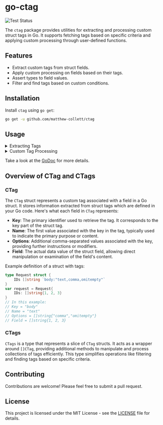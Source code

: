 # go-ctag #
![Test Status](https://github.com/matthew-collett/go-ctag/workflows/ci/badge.svg)

The `ctag` package provides utilities for extracting and processing custom struct tags in Go. It supports fetching tags based on specific criteria and applying custom processing through user-defined functions.

## Features

- Extract custom tags from struct fields.
- Apply custom processing on fields based on their tags.
- Assert types to field values.
- Filter and find tags based on custom conditions.

## Installation

Install `ctag` using `go get`:

```bash
go get -u github.com/matthew-collett/ctag
```

## Usage

<details>
<summary>Extracting Tags</summary>

 You can extract tags from a struct with or without additional processing:
```go
data := ExampleStruct{
    Field1: "value1",
    Field2: 0,
    Field3: true,
}

tags, err := ctag.GetTags("ctag", data)
if err != nil {
    fmt.Printf("Error: %v\n", err)
} else {
    fmt.Printf("Tags: %+v\n", tags)
}
```
</details>

<details>
<summary>Custom Tag Processing</summary>

### Implement the `TagProcessor` interface to apply custom logic:
```go
type MyProcessor struct{}

func (p *MyProcessor) Process(field any, tag *ctag.CTag) error {
    // Custom processing logic here
    return nil
}

processor := &MyProcessor{}
processedTags, err := ctag.GetTagsAndProcess("ctag", data, processor)
if err != nil {
    fmt.Printf("Error: %v\n", err)
} else {
    fmt.Printf("Processed Tags: %+v\n", processedTags)
}
```
</details>

Take a look at the [GoDoc](https://pkg.go.dev/github.com/matthew-collett/go-ctag) for more details.

## Overview of CTag and CTags

### CTag
The `CTag` struct represents a custom tag associated with a field in a Go struct. It stores information extracted from struct tags which are defined in your Go code. Here's what each field in `CTag` represents:

- **Key**: The primary identifier used to retrieve the tag. It corresponds to the key part of the struct tag.
- **Name**: The first value associated with the key in the tag, typically used to indicate the primary purpose or content.
- **Options**: Additional comma-separated values associated with the key, providing further instructions or modifiers.
- **Field**: The actual data value of the struct field, allowing direct manipulation or examination of the field's content.

Example definition of a struct with tags:

```go
type Request struct {
    IDs []string `body:"text,comma,omitempty"`
}
var request = Request{
    IDs: []string{1, 2, 3}
}
// In this example:
// Key = "body"
// Name = "text"
// Options = []string{"comma","omitempty"}
// Field = []string{1, 2, 3}
```

### CTags
`CTags` is a type that represents a slice of `CTag` structs. It acts as a wrapper around `[]CTag`, providing additional methods to manipulate and process collections of tags efficiently. This type simplifies operations like filtering and finding tags based on specific criteria.

## Contributing
Contributions are welcome! Please feel free to submit a pull request.

## License
This project is licensed under the MIT License - see the [LICENSE](LICENSE) file for details.